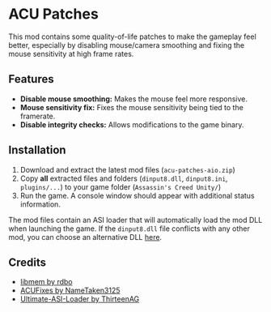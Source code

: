 # ACU Patches

This mod contains some quality-of-life patches to make the gameplay feel better, especially by disabling mouse/camera smoothing and fixing the mouse sensitivity at high frame rates.

## Features

- **Disable mouse smoothing:** Makes the mouse feel more responsive.
- **Mouse sensitivity fix:** Fixes the mouse sensitivity being tied to the framerate.
- **Disable integrity checks:** Allows modifications to the game binary.

## Installation

1. Download and extract the latest mod files (`acu-patches-aio.zip`)
2. Copy **all** extracted files and folders (`dinput8.dll`, `dinput8.ini`, `plugins/...`) to your game folder (`Assassin's Creed Unity/`)
3. Run the game. A console window should appear with additional status information.

The mod files contain an ASI loader that will automatically load the mod DLL when launching the game. If the `dinput8.dll` file conflicts
with any other mod, you can choose an alternative DLL [here](https://github.com/ThirteenAG/Ultimate-ASI-Loader/releases/latest/).

## Credits

- [libmem by rdbo](https://github.com/rdbo/libmem)
- [ACUFixes by NameTaken3125](https://github.com/NameTaken3125/ACUFixes)
- [Ultimate-ASI-Loader by ThirteenAG](https://github.com/ThirteenAG/Ultimate-ASI-Loader)
